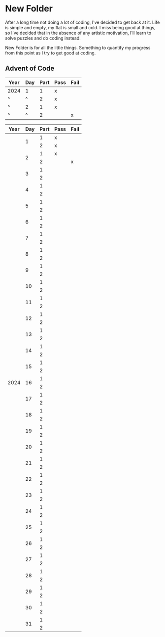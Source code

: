 # New Folder
After a long time not doing a lot of coding, I've decided to get back at it. Life is simple and empty, my flat is small and cold. I miss being good at things, so I've decided that in the absence of any artistic motivation, I'll learn to solve puzzles and do coding instead.

New Folder is for all the little things. Something to quantify my progress from this point as I try to get good at coding.

## Advent of Code
| Year | Day | Part | Pass | Fail |
| ---- | --- | ---- | ---- | ---- |
| 2024 | 1   | 1    | x    |      |
|^     |^    | 2    | x    |      |
|^     | 2   | 1    | x    |      |
|^     |^    | 2    |      | x    |

<table><thead><tr>  

<th>Year</th>               <th>Day</th>            <th>Part</th>   <th>Pass</th>   <th>Fail</th>       </tr></thead><tbody><tr>
<td rowspan=62>2024</td>    <td rowspan=2>1</td>    <td>1</td>      <td>x   </td>   <td>    </td>       </tr><tr>
                                                    <td>2</td>      <td>x   </td>   <td>    </td>       </tr><tr>
                            <td rowspan=2>2</td>    <td>1</td>      <td>x   </td>   <td>    </td>       </tr><tr>
                                                    <td>2</td>      <td>    </td>   <td>x   </td>       </tr><tr>
                            <td rowspan=2>3</td>    <td>1</td>      <td>    </td>   <td>    </td>       </tr><tr>
                                                    <td>2</td>      <td>    </td>   <td>    </td>       </tr><tr>
                            <td rowspan=2>4</td>    <td>1</td>      <td>    </td>   <td>    </td>       </tr><tr>
                                                    <td>2</td>      <td>    </td>   <td>    </td>       </tr><tr>
                            <td rowspan=2>5</td>    <td>1</td>      <td>    </td>   <td>    </td>       </tr><tr>
                                                    <td>2</td>      <td>    </td>   <td>    </td>       </tr><tr>
                            <td rowspan=2>6</td>    <td>1</td>      <td>    </td>   <td>    </td>       </tr><tr>
                                                    <td>2</td>      <td>    </td>   <td>    </td>       </tr><tr>
                            <td rowspan=2>7</td>    <td>1</td>      <td>    </td>   <td>    </td>       </tr><tr>
                                                    <td>2</td>      <td>    </td>   <td>    </td>       </tr><tr>
                            <td rowspan=2>8</td>    <td>1</td>      <td>    </td>   <td>    </td>       </tr><tr>
                                                    <td>2</td>      <td>    </td>   <td>    </td>       </tr><tr>
                            <td rowspan=2>9</td>    <td>1</td>      <td>    </td>   <td>    </td>       </tr><tr>
                                                    <td>2</td>      <td>    </td>   <td>    </td>       </tr><tr>
                            <td rowspan=2>10</td>   <td>1</td>      <td>    </td>   <td>    </td>       </tr><tr>
                                                    <td>2</td>      <td>    </td>   <td>    </td>       </tr><tr>
                            <td rowspan=2>11</td>   <td>1</td>      <td>    </td>   <td>    </td>       </tr><tr>
                                                    <td>2</td>      <td>    </td>   <td>    </td>       </tr><tr>
                            <td rowspan=2>12</td>   <td>1</td>      <td>    </td>   <td>    </td>       </tr><tr>
                                                    <td>2</td>      <td>    </td>   <td>    </td>       </tr><tr>
                            <td rowspan=2>13</td>   <td>1</td>      <td>    </td>   <td>    </td>       </tr><tr>
                                                    <td>2</td>      <td>    </td>   <td>    </td>       </tr><tr>
                            <td rowspan=2>14</td>   <td>1</td>      <td>    </td>   <td>    </td>       </tr><tr>
                                                    <td>2</td>      <td>    </td>   <td>    </td>       </tr><tr>
                            <td rowspan=2>15</td>   <td>1</td>      <td>    </td>   <td>    </td>       </tr><tr>
                                                    <td>2</td>      <td>    </td>   <td>    </td>       </tr><tr>
                            <td rowspan=2>16</td>   <td>1</td>      <td>    </td>   <td>    </td>       </tr><tr>
                                                    <td>2</td>      <td>    </td>   <td>    </td>       </tr><tr>
                            <td rowspan=2>17</td>   <td>1</td>      <td>    </td>   <td>    </td>       </tr><tr>
                                                    <td>2</td>      <td>    </td>   <td>    </td>       </tr><tr>
                            <td rowspan=2>18</td>   <td>1</td>      <td>    </td>   <td>    </td>       </tr><tr>
                                                    <td>2</td>      <td>    </td>   <td>    </td>       </tr><tr>
                            <td rowspan=2>19</td>   <td>1</td>      <td>    </td>   <td>    </td>       </tr><tr>
                                                    <td>2</td>      <td>    </td>   <td>    </td>       </tr><tr>
                            <td rowspan=2>20</td>   <td>1</td>      <td>    </td>   <td>    </td>       </tr><tr>
                                                    <td>2</td>      <td>    </td>   <td>    </td>       </tr><tr>
                            <td rowspan=2>21</td>   <td>1</td>      <td>    </td>   <td>    </td>       </tr><tr>
                                                    <td>2</td>      <td>    </td>   <td>    </td>       </tr><tr>
                            <td rowspan=2>22</td>   <td>1</td>      <td>    </td>   <td>    </td>       </tr><tr>
                                                    <td>2</td>      <td>    </td>   <td>    </td>       </tr><tr>
                            <td rowspan=2>23</td>   <td>1</td>      <td>    </td>   <td>    </td>       </tr><tr>
                                                    <td>2</td>      <td>    </td>   <td>    </td>       </tr><tr>
                            <td rowspan=2>24</td>   <td>1</td>      <td>    </td>   <td>    </td>       </tr><tr>
                                                    <td>2</td>      <td>    </td>   <td>    </td>       </tr><tr>
                            <td rowspan=2>25</td>   <td>1</td>      <td>    </td>   <td>    </td>       </tr><tr>
                                                    <td>2</td>      <td>    </td>   <td>    </td>       </tr><tr>
                            <td rowspan=2>26</td>   <td>1</td>      <td>    </td>   <td>    </td>       </tr><tr>
                                                    <td>2</td>      <td>    </td>   <td>    </td>       </tr><tr>
                            <td rowspan=2>27</td>   <td>1</td>      <td>    </td>   <td>    </td>       </tr><tr>
                                                    <td>2</td>      <td>    </td>   <td>    </td>       </tr><tr>
                            <td rowspan=2>28</td>   <td>1</td>      <td>    </td>   <td>    </td>       </tr><tr>
                                                    <td>2</td>      <td>    </td>   <td>    </td>       </tr><tr>
                            <td rowspan=2>29</td>   <td>1</td>      <td>    </td>   <td>    </td>       </tr><tr>
                                                    <td>2</td>      <td>    </td>   <td>    </td>       </tr><tr>
                            <td rowspan=2>30</td>   <td>1</td>      <td>    </td>   <td>    </td>       </tr><tr>
                                                    <td>2</td>      <td>    </td>   <td>    </td>       </tr><tr>
                            <td rowspan=2>31</td>   <td>1</td>      <td>    </td>   <td>    </td>       </tr><tr>
                                                    <td>2</td>      <td>    </td>   <td>    </td>       </tr><tr>

</tr></tbody></table>